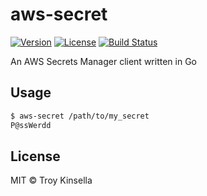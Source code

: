 # aws-secret

[![Version](https://badge.fury.io/gh/troykinsella%2Faws-secret.svg)](https://badge.fury.io/gh/troykinsella%2Faws-secret)
[![License](https://img.shields.io/github/license/troykinsella/aws-secret.svg)](https://github.com/troykinsella/aws-secret/blob/master/LICENSE)
[![Build Status](https://travis-ci.org/troykinsella/aws-secret.svg?branch=master)](https://travis-ci.org/troykinsella/aws-secret)

An AWS Secrets Manager client written in Go

## Usage

```bash
$ aws-secret /path/to/my_secret
P@ssWerdd
```

## License

MIT © Troy Kinsella
